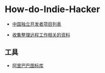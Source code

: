 # How-do-Indie-Hacker

* [中国独立开发者项目列表](https://github.com/1c7/chinese-independent-developer)

* [收集整理远程工作相关的资料](https://github.com/greatghoul/remote-working)

## 工具

* [阿里巴巴图标库](https://www.iconfont.cn/)